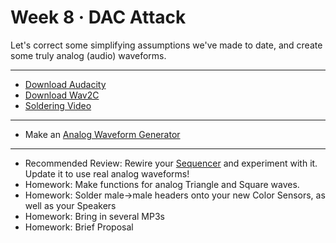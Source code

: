 # Week 8 · DAC Attack

Let's correct some simplifying assumptions we've made to date, and create some truly analog (audio) waveforms.

---

- [Download Audacity](http://audacity.sourceforge.net)
- [Download Wav2C](https://github.com/olleolleolle/wav2c)
- [Soldering Video](https://www.youtube.com/watch?v=Qps9woUGkvI)

-----

- Make an [Analog Waveform Generator](exercise.md)

-----

- Recommended Review: Rewire your [Sequencer](../week03/README.md) and experiment with it. Update it to use real analog waveforms!
- Homework: Make functions for analog Triangle and Square waves.
- Homework: Solder male->male headers onto your new Color Sensors, as well as your Speakers
- Homework: Bring in several MP3s
- Homework: Brief Proposal
